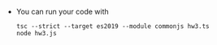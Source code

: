 
- You can run your code with
    ```
    tsc --strict --target es2019 --module commonjs hw3.ts 
    node hw3.js
    ```
